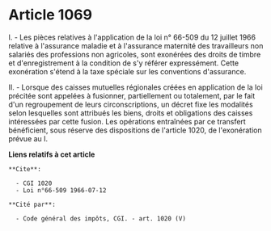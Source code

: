 # Article 1069

I. - Les pièces relatives à l'application de la loi n° 66-509 du 12 juillet 1966 relative à l'assurance maladie et à
l'assurance maternité des travailleurs non salariés des professions non agricoles, sont exonérées des droits de timbre et
d'enregistrement à la condition de s'y référer expressément. Cette exonération s'étend à la taxe spéciale sur les conventions
d'assurance.

II. - Lorsque des caisses mutuelles régionales créées en application de la loi précitée sont appelées à fusionner,
partiellement ou totalement, par le fait d'un regroupement de leurs circonscriptions, un décret fixe les modalités selon
lesquelles sont attribués les biens, droits et obligations des caisses intéressées par cette fusion. Les opérations
entraînées par ce transfert bénéficient, sous réserve des dispositions de l'article 1020, de l'exonération prévue au I.

**Liens relatifs à cet article**

	**Cite**:

	  - CGI 1020
	  - Loi n°66-509 1966-07-12

	**Cité par**:

	  - Code général des impôts, CGI. - art. 1020 (V)
